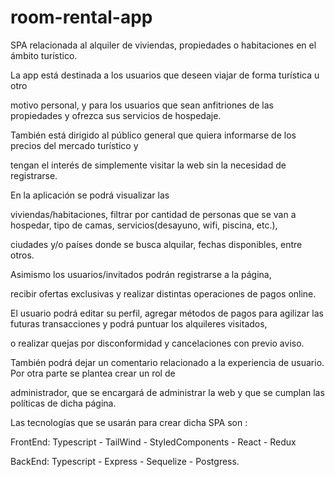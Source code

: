 # room-rental-app
SPA relacionada al alquiler de viviendas, propiedades o habitaciones en el ámbito turístico.

La app está destinada a los usuarios que deseen viajar de forma turística u otro 

motivo personal, y para los usuarios que sean anfitriones de las propiedades y ofrezca sus servicios de hospedaje.

También está dirigido al público general que quiera informarse de los precios del mercado turístico y 

tengan el interés de simplemente visitar la web sin la necesidad de registrarse.

En la aplicación se podrá visualizar las 

viviendas/habitaciones, filtrar por cantidad de personas que se van a hospedar, tipo de camas, servicios(desayuno, wifi, piscina,  etc.),

ciudades y/o países donde se busca alquilar, fechas disponibles, entre otros.

Asimismo los usuarios/invitados podrán registrarse a la página, 

recibir ofertas exclusivas y realizar distintas operaciones de pagos online. 

El usuario podrá editar su perfil, agregar métodos de pagos para agilizar las futuras transacciones y podrá puntuar los alquileres visitados,

o realizar quejas por disconformidad y cancelaciones con previo aviso.

También podrá dejar un comentario relacionado a la experiencia de usuario.  Por otra parte se plantea crear un rol de 

administrador, que se encargará de administrar la web y que se cumplan las políticas de dicha página.

Las tecnologías que se usarán para crear dicha SPA son :  

FrontEnd: Typescript - TailWind - StyledComponents - React - Redux 

BackEnd: Typescript - Express - Sequelize - Postgress.
